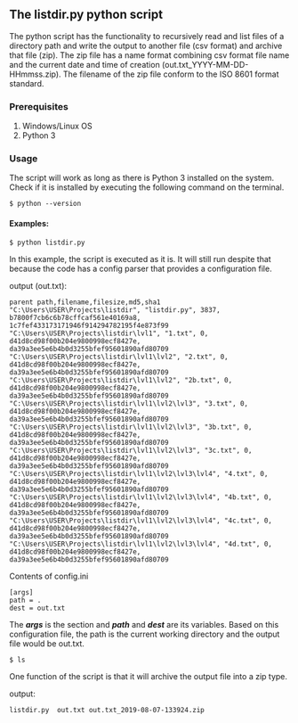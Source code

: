 ## The listdir.py python script

The python script has the functionality to recursively read and list files of a directory path and write the output to another file (csv format) and archive that file (zip). The zip file has a name format combining csv format file name and the current date and time of creation (out.txt_YYYY-MM-DD-HHmmss.zip). The filename of the zip file conform to the ISO 8601 format standard.

### Prerequisites
1. Windows/Linux OS
2. Python 3

### Usage
The script will work as long as there is Python 3 installed on the system.
Check if it is installed by executing the following command on the terminal.
```
$ python --version
```

#### Examples:
```
$ python listdir.py
```
In this example, the script is executed as it is. It will still run despite that because the code has a config parser that provides a configuration file.

output (out.txt):
```
parent path,filename,filesize,md5,sha1
"C:\Users\USER\Projects\listdir", "listdir.py", 3837, b7800f7cb6c6b78cffcaf561e40169a8, 1c7fef433173171946f914294782195f4e873f99
"C:\Users\USER\Projects\listdir\lvl1", "1.txt", 0, d41d8cd98f00b204e9800998ecf8427e, da39a3ee5e6b4b0d3255bfef95601890afd80709
"C:\Users\USER\Projects\listdir\lvl1\lvl2", "2.txt", 0, d41d8cd98f00b204e9800998ecf8427e, da39a3ee5e6b4b0d3255bfef95601890afd80709
"C:\Users\USER\Projects\listdir\lvl1\lvl2", "2b.txt", 0, d41d8cd98f00b204e9800998ecf8427e, da39a3ee5e6b4b0d3255bfef95601890afd80709
"C:\Users\USER\Projects\listdir\lvl1\lvl2\lvl3", "3.txt", 0, d41d8cd98f00b204e9800998ecf8427e, da39a3ee5e6b4b0d3255bfef95601890afd80709
"C:\Users\USER\Projects\listdir\lvl1\lvl2\lvl3", "3b.txt", 0, d41d8cd98f00b204e9800998ecf8427e, da39a3ee5e6b4b0d3255bfef95601890afd80709
"C:\Users\USER\Projects\listdir\lvl1\lvl2\lvl3", "3c.txt", 0, d41d8cd98f00b204e9800998ecf8427e, da39a3ee5e6b4b0d3255bfef95601890afd80709
"C:\Users\USER\Projects\listdir\lvl1\lvl2\lvl3\lvl4", "4.txt", 0, d41d8cd98f00b204e9800998ecf8427e, da39a3ee5e6b4b0d3255bfef95601890afd80709
"C:\Users\USER\Projects\listdir\lvl1\lvl2\lvl3\lvl4", "4b.txt", 0, d41d8cd98f00b204e9800998ecf8427e, da39a3ee5e6b4b0d3255bfef95601890afd80709
"C:\Users\USER\Projects\listdir\lvl1\lvl2\lvl3\lvl4", "4c.txt", 0, d41d8cd98f00b204e9800998ecf8427e, da39a3ee5e6b4b0d3255bfef95601890afd80709
"C:\Users\USER\Projects\listdir\lvl1\lvl2\lvl3\lvl4", "4d.txt", 0, d41d8cd98f00b204e9800998ecf8427e, da39a3ee5e6b4b0d3255bfef95601890afd80709
```
Contents of config.ini
```
[args]
path = .
dest = out.txt
```
The ***args*** is the section and ***path*** and ***dest*** are its variables. Based on this configuration file, the path is the current working directory and the output file would be out.txt.

```
$ ls
```
One function of the script is that it will archive the output file into a zip type.

output:
```
listdir.py  out.txt out.txt_2019-08-07-133924.zip
```